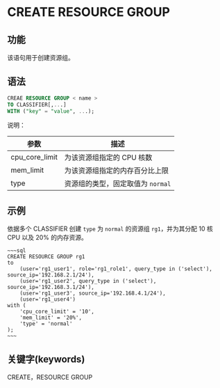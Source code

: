 # CREATE RESOURCE GROUP

## 功能

该语句用于创建资源组。

## 语法

```sql
CREAE RESOURCE GROUP < name > 
TO CLASSIFIER[,...]
WITH ("key" = "value", ...);
```

说明：

|参数|描述|
|----|----|
|cpu_core_limit|为该资源组指定的 CPU 核数|
|mem_limit|为该资源组指定的内存百分比上限|
|type|资源组的类型，固定取值为 `normal`|

## 示例

依据多个 CLASSIFIER 创建 `type` 为 `normal` 的资源组 `rg1`，并为其分配 10 核 CPU 以及 20% 的内存资源。

    ~~~sql
    CREATE RESOURCE GROUP rg1
    to 
        (user='rg1_user1', role='rg1_role1', query_type in ('select'), source_ip='192.168.2.1/24'),
        (user='rg1_user2', query_type in ('select'), source_ip='192.168.3.1/24'),
        (user='rg1_user3', source_ip='192.168.4.1/24'),
        (user='rg1_user4')
    with (
        'cpu_core_limit' = '10',
        'mem_limit' = '20%',
        'type' = 'normal'
    );
    ~~~

## 关键字(keywords)

CREATE，RESOURCE GROUP
